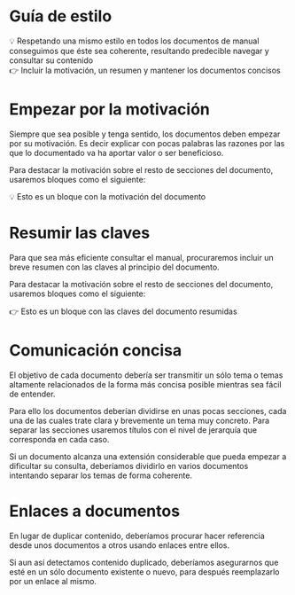 # Guía de estilo

<aside>
💡 Respetando una mismo estilo en todos los documentos de manual conseguimos que éste sea coherente, resultando predecible navegar y consultar su contenido

</aside>

<aside>
👉 Incluir la motivación, un resumen y mantener los documentos concisos

</aside>

# Empezar por la motivación

Siempre que sea posible y tenga sentido, los documentos deben empezar por su motivación. Es decir explicar con pocas palabras las razones por las que lo documentado va ha aportar valor o ser beneficioso.

Para destacar la motivación sobre el resto de secciones del documento, usaremos bloques como el siguiente:

<aside>
💡 Esto es un bloque con la motivación del documento

</aside>

# Resumir las claves

Para que sea más eficiente consultar el manual, procuraremos incluir un breve resumen con las claves al principio del documento.

Para destacar la motivación sobre el resto de secciones del documento, usaremos bloques como el siguiente:

<aside>
👉 Esto es un bloque con las claves del documento resumidas

</aside>

# Comunicación concisa

El objetivo de cada documento debería ser transmitir un sólo tema o temas altamente relacionados de la forma más concisa posible mientras sea fácil de entender.

Para ello los documentos deberían dividirse en unas pocas secciones, cada una de las cuales trate clara y brevemente un tema muy concreto. Para separar las secciones usaremos títulos con el nivel de jerarquía que corresponda en cada caso.

Si un documento alcanza una extensión considerable que pueda empezar a dificultar su consulta, deberíamos dividirlo en varios documentos intentando separar los temas de forma coherente.

# Enlaces a documentos

En lugar de duplicar contenido, deberíamos procurar hacer referencia desde unos documentos a otros usando enlaces entre ellos.

Si aun así detectamos contenido duplicado, deberíamos asegurarnos que esté en un sólo documento existente o nuevo, para después reemplazarlo por un enlace al mismo.